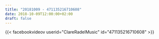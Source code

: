 ```yaml
---
title: "20181009 - 471135216710608"
date: 2018-10-09T12:00:00+02:00
draft: false
---
```


{{< facebookvideov userid="ClareRadelMusic" id="471135216710608" >}}